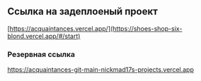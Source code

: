 ## Ссылка на задеплоеный проект
[https://acquaintances.vercel.app/](https://shoes-shop-six-blond.vercel.app/#/start)
### Резервная ссылка
https://acquaintances-git-main-nickmad17s-projects.vercel.app
